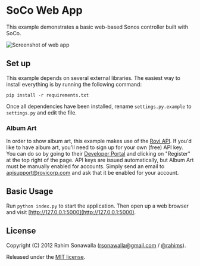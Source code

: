 # SoCo Web App
This example demonstrates a basic web-based Sonos controller built with SoCo.

![Screenshot of web app](https://github.com/SoCo/SoCo/raw/master/examples/webapp/screenshot.png)

## Set up
This example depends on several external libraries. The easiest way to install everything is by running the following command:

`pip install -r requirements.txt`

Once all dependencies have been installed, rename `settings.py.example` to `settings.py` and edit the file.

### Album Art
In order to show album art, this example makes use of the [Rovi API](http://developer.rovicorp.com). If you'd like to have album art,
you'll need to sign up for your own (free) API key. You can do so by going to their [Developer Portal](http://developer.rovicorp.com)
and clicking on "Register" at the top right of the page. API keys are issued automatically, but Album Art must be manually enabled for
accounts. Simply send an email to [apisupport@rovicorp.com](apisupport@rovicorp.com) and ask that it be enabled for your account.

## Basic Usage
Run `python index.py` to start the application. Then open up a web browser and visit [http://127.0.0.1:5000](http://127.0.0.1:5000).

## License
Copyright (C) 2012 Rahim Sonawalla ([rsonawalla@gmail.com](mailto:rsonawalla@gmail.com) / [@rahims](http://twitter.com/rahims)).

Released under the [MIT license](http://www.opensource.org/licenses/mit-license.php).

